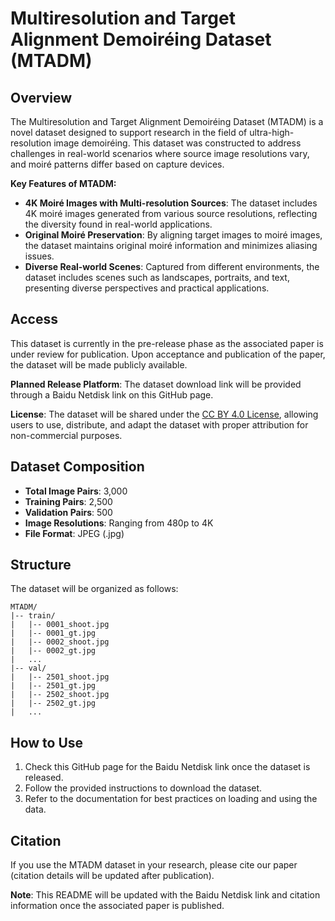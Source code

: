 # Multiresolution and Target Alignment Demoiréing Dataset (MTADM)

## Overview
The Multiresolution and Target Alignment Demoiréing Dataset (MTADM) is a novel dataset designed to support research in the field of ultra-high-resolution image demoiréing. This dataset was constructed to address challenges in real-world scenarios where source image resolutions vary, and moiré patterns differ based on capture devices.

**Key Features of MTADM:**
- **4K Moiré Images with Multi-resolution Sources**: The dataset includes 4K moiré images generated from various source resolutions, reflecting the diversity found in real-world applications.
- **Original Moiré Preservation**: By aligning target images to moiré images, the dataset maintains original moiré information and minimizes aliasing issues.
- **Diverse Real-world Scenes**: Captured from different environments, the dataset includes scenes such as landscapes, portraits, and text, presenting diverse perspectives and practical applications.

## Access
This dataset is currently in the pre-release phase as the associated paper is under review for publication. Upon acceptance and publication of the paper, the dataset will be made publicly available.

**Planned Release Platform**: The dataset download link will be provided through a Baidu Netdisk link on this GitHub page.

**License**: The dataset will be shared under the [CC BY 4.0 License](https://creativecommons.org/licenses/by/4.0/), allowing users to use, distribute, and adapt the dataset with proper attribution for non-commercial purposes.

## Dataset Composition
- **Total Image Pairs**: 3,000
- **Training Pairs**: 2,500
- **Validation Pairs**: 500
- **Image Resolutions**: Ranging from 480p to 4K
- **File Format**: JPEG (.jpg)

## Structure
The dataset will be organized as follows:
```
MTADM/
|-- train/
|   |-- 0001_shoot.jpg
|   |-- 0001_gt.jpg
|   |-- 0002_shoot.jpg
|   |-- 0002_gt.jpg
|   ...
|-- val/
|   |-- 2501_shoot.jpg
|   |-- 2501_gt.jpg
|   |-- 2502_shoot.jpg
|   |-- 2502_gt.jpg
|   ...
```

## How to Use
1. Check this GitHub page for the Baidu Netdisk link once the dataset is released.
2. Follow the provided instructions to download the dataset.
3. Refer to the documentation for best practices on loading and using the data.

## Citation
If you use the MTADM dataset in your research, please cite our paper (citation details will be updated after publication).

**Note**: This README will be updated with the Baidu Netdisk link and citation information once the associated paper is published.

